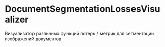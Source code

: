 # DocumentSegmentationLossesVisualizer
Визуализатор различных функций потерь / метрик для сегментации изображений документов
